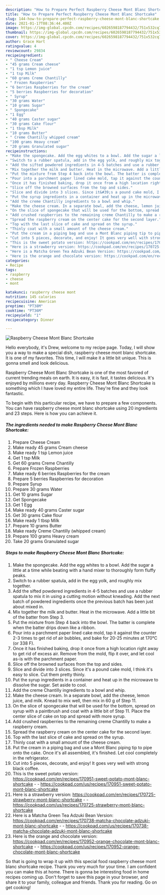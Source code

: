 ```yaml
---
description: "How to Prepare Perfect Raspberry Cheese Mont Blanc Shortcake"
title: "How to Prepare Perfect Raspberry Cheese Mont Blanc Shortcake"
slug: 144-how-to-prepare-perfect-raspberry-cheese-mont-blanc-shortcake
date: 2021-01-17T08:36:44.400Z
image: https://img-global.cpcdn.com/recipes/6026598187794432/751x532cq70/raspberry-cheese-mont-blanc-shortcake-recipe-main-photo.jpg
thumbnail: https://img-global.cpcdn.com/recipes/6026598187794432/751x532cq70/raspberry-cheese-mont-blanc-shortcake-recipe-main-photo.jpg
cover: https://img-global.cpcdn.com/recipes/6026598187794432/751x532cq70/raspberry-cheese-mont-blanc-shortcake-recipe-main-photo.jpg
author: Grace Hart
ratingvalue: 4
reviewcount: 29834
recipeingredient:
- " Cheese Cream"
- "45 grams Cream cheese"
- "1 tsp Lemon juice"
- "1 tsp Milk"
- "60 grams Creme Chantilly"
- " Frozen Raspberries"
- "6 berries Raspberries for the cream"
- "5 berries Raspberries for decoration"
- " Syrup"
- "30 grams Water"
- "10 grams Sugar"
- " Spongecake"
- "1 Egg"
- "40 grams Caster sugar"
- "30 grams Cake flour"
- "1 tbsp Milk"
- "10 grams Butter"
- " Creme Chantilly whipped cream"
- "100 grams Heavy cream"
- "20 grams Granulated sugar"
recipeinstructions:
- "Make the spongecake. Add the egg whites to a bowl. Add the sugar a little at a time while beating with a hand mixer to thoroughly form fluffy peaks."
- "Switch to a rubber spatula, add in the egg yolk, and roughly mix together."
- "Add the sifted powdered ingredients in 4-5 batches and use a rubber spatula to mix it in using a cutting motion without kneading. Add the next batch of powdered ingredients once the previous batch has been just about mixed in."
- "Mix together the milk and butter. Heat in the microwave. Add a little bit of the batter from Step 3."
- "Put the mixture from Step 4 back into the bowl. The batter is complete when the batter drips down like a ribbon."
- "Pour into a parchment paper lined cake mold, tap it against the counter 2-3 times to get rid of air bubbles, and bake for 20-25 minutes at 170°C (or 338 F)."
- "Once it has finished baking, drop it once from a high location right away to get rid of excess air. Remove from the mold, flip it over, and let cool as-is with the parchment paper."
- "Slice off the browned surfaces from the top and sides."
- "Slice and divide into 3 slices. Since it&#39;s a pound cake mold, I think it&#39;s easy to slice. Cut them pretty thinly."
- "Put the syrup ingredients in a container and heat up in the microwave to dissolve the sugar. Set aside to cool."
- "Add the creme Chantilly ingredients to a bowl and whip."
- "Make the cheese cream. In a separate bowl, add the cheese, lemon juice, and milk. Knead to mix well, then mix in 60 g of Step 11."
- "On the slice of spongecake that will be used for the bottom, spread on syrup with a paintbrush and coat with a little bit of Step 11. Place the center slice of cake on top and spread with more syrup."
- "Add crushed raspberries to the remaining creme Chantilly to make a raspberry cream."
- "Spread the raspberry cream on the center cake for the second layer."
- "Top with the last slice of cake and spread on the syrup."
- "Thinly coat with a small amount of the cheese cream."
- "Put the cream in a piping bag and use a Mont Blanc piping tip to pipe onto the cake. Once it&#39;s all assembled, it&#39;s finished. Let cool completely in the refrigerator."
- "Cut into 5 pieces, decorate, and enjoy! It goes very well with strong black coffee."
- "This is the sweet potato version: https://cookpad.com/en/recipes/170951-sweet-potato-mont-blanc-shortcake  https://cookpad.com/us/recipes/170951-sweet-potato-mont-blanc-shortcake"
- "Here is a strawberry version: https://cookpad.com/en/recipes/170725-strawberry-mont-blanc-shortcake  https://cookpad.com/us/recipes/170725-strawberry-mont-blanc-shortcake"
- "Here is a Matcha Green Tea Adzuki Bean Version: https://cookpad.com/en/recipes/170738-matcha-chocolate-adzuki-mont-blanc-shortcake  https://cookpad.com/us/recipes/170738-matcha-chocolate-adzuki-mont-blanc-shortcake"
- "Here is the orange and chocolate version: https://cookpad.com/en/recipes/170952-orange-chocolate-mont-blanc-shortcake  https://cookpad.com/us/recipes/170952-orange-chocolate-mont-blanc-shortcake"
categories:
- Recipe
tags:
- raspberry
- cheese
- mont

katakunci: raspberry cheese mont 
nutrition: 145 calories
recipecuisine: American
preptime: "PT38M"
cooktime: "PT36M"
recipeyield: "1"
recipecategory: Dinner

---
```



![Raspberry Cheese Mont Blanc Shortcake](https://img-global.cpcdn.com/recipes/6026598187794432/751x532cq70/raspberry-cheese-mont-blanc-shortcake-recipe-main-photo.jpg)

Hello everybody, it's Drew, welcome to my recipe page. Today, I will show you a way to make a special dish, raspberry cheese mont blanc shortcake. It is one of my favorites. This time, I will make it a little bit unique. This is gonna smell and look delicious.

Raspberry Cheese Mont Blanc Shortcake is one of the most favored of current trending meals on earth. It is easy, it is fast, it tastes delicious. It's enjoyed by millions every day. Raspberry Cheese Mont Blanc Shortcake is something which I have loved my entire life. They're fine and they look fantastic.




To begin with this particular recipe, we have to prepare a few components. You can have raspberry cheese mont blanc shortcake using 20 ingredients and 23 steps. Here is how you can achieve it.

<!--inarticleads1-->

##### The ingredients needed to make Raspberry Cheese Mont Blanc Shortcake:

1. Prepare  Cheese Cream
1. Make ready 45 grams Cream cheese
1. Make ready 1 tsp Lemon juice
1. Get 1 tsp Milk
1. Get 60 grams Creme Chantilly
1. Prepare  Frozen Raspberries
1. Make ready 6 berries Raspberries for the cream
1. Prepare 5 berries Raspberries for decoration
1. Prepare  Syrup
1. Prepare 30 grams Water
1. Get 10 grams Sugar
1. Get  Spongecake
1. Get 1 Egg
1. Make ready 40 grams Caster sugar
1. Get 30 grams Cake flour
1. Make ready 1 tbsp Milk
1. Prepare 10 grams Butter
1. Make ready  Creme Chantilly (whipped cream)
1. Prepare 100 grams Heavy cream
1. Take 20 grams Granulated sugar




<!--inarticleads2-->

##### Steps to make Raspberry Cheese Mont Blanc Shortcake:

1. Make the spongecake. Add the egg whites to a bowl. Add the sugar a little at a time while beating with a hand mixer to thoroughly form fluffy peaks.
1. Switch to a rubber spatula, add in the egg yolk, and roughly mix together.
1. Add the sifted powdered ingredients in 4-5 batches and use a rubber spatula to mix it in using a cutting motion without kneading. Add the next batch of powdered ingredients once the previous batch has been just about mixed in.
1. Mix together the milk and butter. Heat in the microwave. Add a little bit of the batter from Step 3.
1. Put the mixture from Step 4 back into the bowl. The batter is complete when the batter drips down like a ribbon.
1. Pour into a parchment paper lined cake mold, tap it against the counter 2-3 times to get rid of air bubbles, and bake for 20-25 minutes at 170°C (or 338 F).
1. Once it has finished baking, drop it once from a high location right away to get rid of excess air. Remove from the mold, flip it over, and let cool as-is with the parchment paper.
1. Slice off the browned surfaces from the top and sides.
1. Slice and divide into 3 slices. Since it&#39;s a pound cake mold, I think it&#39;s easy to slice. Cut them pretty thinly.
1. Put the syrup ingredients in a container and heat up in the microwave to dissolve the sugar. Set aside to cool.
1. Add the creme Chantilly ingredients to a bowl and whip.
1. Make the cheese cream. In a separate bowl, add the cheese, lemon juice, and milk. Knead to mix well, then mix in 60 g of Step 11.
1. On the slice of spongecake that will be used for the bottom, spread on syrup with a paintbrush and coat with a little bit of Step 11. Place the center slice of cake on top and spread with more syrup.
1. Add crushed raspberries to the remaining creme Chantilly to make a raspberry cream.
1. Spread the raspberry cream on the center cake for the second layer.
1. Top with the last slice of cake and spread on the syrup.
1. Thinly coat with a small amount of the cheese cream.
1. Put the cream in a piping bag and use a Mont Blanc piping tip to pipe onto the cake. Once it&#39;s all assembled, it&#39;s finished. Let cool completely in the refrigerator.
1. Cut into 5 pieces, decorate, and enjoy! It goes very well with strong black coffee.
1. This is the sweet potato version: https://cookpad.com/en/recipes/170951-sweet-potato-mont-blanc-shortcake -  - https://cookpad.com/us/recipes/170951-sweet-potato-mont-blanc-shortcake
1. Here is a strawberry version: https://cookpad.com/en/recipes/170725-strawberry-mont-blanc-shortcake -  - https://cookpad.com/us/recipes/170725-strawberry-mont-blanc-shortcake
1. Here is a Matcha Green Tea Adzuki Bean Version: https://cookpad.com/en/recipes/170738-matcha-chocolate-adzuki-mont-blanc-shortcake -  - https://cookpad.com/us/recipes/170738-matcha-chocolate-adzuki-mont-blanc-shortcake
1. Here is the orange and chocolate version: https://cookpad.com/en/recipes/170952-orange-chocolate-mont-blanc-shortcake -  - https://cookpad.com/us/recipes/170952-orange-chocolate-mont-blanc-shortcake




So that is going to wrap it up with this special food raspberry cheese mont blanc shortcake recipe. Thank you very much for your time. I am confident you can make this at home. There is gonna be interesting food in home recipes coming up. Don't forget to save this page in your browser, and share it to your family, colleague and friends. Thank you for reading. Go on get cooking!
